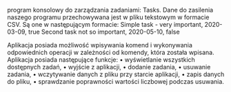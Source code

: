 program konsolowy do zarządzania zadaniami: Tasks.
Dane do zasilenia naszego programu przechowywana jest w pliku tekstowym w formacie CSV.
Są one w następującym formacie:
Simple task - very important, 2020-03-09, true
Second task not so important, 2020-05-10, false

  Aplikacja posiada możliwość wpisywania komend i wykonywania odpowiednich operacji w zależności od komendy, która została wpisana.
  Aplikacja posiada następujące funkcje:
  • wyświetlanie wszystkich dostępnych zadań,
  • wyjście z aplikacji,
  • dodanie zadania,
  • usuwanie zadania,
  • wczytywanie danych z pliku przy starcie aplikacji,
  • zapis danych do pliku,
  • sprawdzanie poprawności wartości liczbowej podczas usuwania.